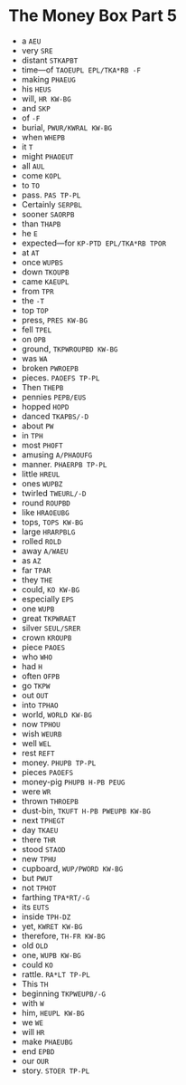 # The Money Box Part 5

* a `AEU`
* very `SRE`
* distant `STKAPBT`
* time—of `TAOEUPL EPL/TKA*RB -F`
* making `PHAEUG`
* his `HEUS`
* will, `HR KW-BG`
* and `SKP`
* of `-F`
* burial, `PWUR/KWRAL KW-BG`
* when `WHEPB`
* it `T`
* might `PHAOEUT`
* all `AUL`
* come `KOPL`
* to `TO`
* pass. `PAS TP-PL`
* Certainly `SERPBL`
* sooner `SAORPB`
* than `THAPB`
* he `E`
* expected—for `KP-PTD EPL/TKA*RB TPOR`
* at `AT`
* once `WUPBS`
* down `TKOUPB`
* came `KAEUPL`
* from `TPR`
* the `-T`
* top `TOP`
* press, `PRES KW-BG`
* fell `TPEL`
* on `OPB`
* ground, `TKPWROUPBD KW-BG`
* was `WA`
* broken `PWROEPB`
* pieces. `PAOEFS TP-PL`
* Then `THEPB`
* pennies `PEPB/EUS`
* hopped `HOPD`
* danced `TKAPBS/-D`
* about `PW`
* in `TPH`
* most `PHOFT`
* amusing `A/PHAOUFG`
* manner. `PHAERPB TP-PL`
* little `HREUL`
* ones `WUPBZ`
* twirled `TWEURL/-D`
* round `ROUPBD`
* like `HRAOEUBG`
* tops, `TOPS KW-BG`
* large `HRARPBLG`
* rolled `ROLD`
* away `A/WAEU`
* as `AZ`
* far `TPAR`
* they `THE`
* could, `KO KW-BG`
* especially `EPS`
* one `WUPB`
* great `TKPWRAET`
* silver `SEUL/SRER`
* crown `KROUPB`
* piece `PAOES`
* who `WHO`
* had `H`
* often `OFPB`
* go `TKPW`
* out `OUT`
* into `TPHAO`
* world, `WORLD KW-BG`
* now `TPHOU`
* wish `WEURB`
* well `WEL`
* rest `REFT`
* money. `PHUPB TP-PL`
* pieces `PAOEFS`
* money-pig `PHUPB H-PB PEUG`
* were `WR`
* thrown `THROEPB`
* dust-bin, `TKUFT H-PB PWEUPB KW-BG`
* next `TPHEGT`
* day `TKAEU`
* there `THR`
* stood `STAOD`
* new `TPHU`
* cupboard, `WUP/PWORD KW-BG`
* but `PWUT`
* not `TPHOT`
* farthing `TPA*RT/-G`
* its `EUTS`
* inside `TPH-DZ`
* yet, `KWRET KW-BG`
* therefore, `TH-FR KW-BG`
* old `OLD`
* one, `WUPB KW-BG`
* could `KO`
* rattle. `RA*LT TP-PL`
* This `TH`
* beginning `TKPWEUPB/-G`
* with `W`
* him, `HEUPL KW-BG`
* we `WE`
* will `HR`
* make `PHAEUBG`
* end `EPBD`
* our `OUR`
* story. `STOER TP-PL`
